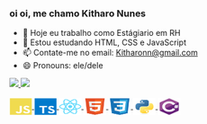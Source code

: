 ### oi oi, me chamo Kitharo Nunes

- 🔭 Hoje eu trabalho como Estágiario em RH
- 🌱 Estou estudando HTML, CSS e JavaScript
- 📫 Contate-me no email: Kitharonn@gmail.com
- 😄 Pronouns: ele/dele

<div>
  <a href="https://github.com/KitharoNA">
    <img height="180cm" src="https://github-readme-stats.vercel.app/api?username=kitharoNA&show_icons=true&theme=midnight-purple&include_all_commits-true&count_private=true">
    <img height="180cm" src="https://github-readme-stats.vercel.app/api/top-langs/?username=kitharoNA&layout-compact&langs_count-16&theme=midnight-purple">
</div>
    
<div style="display: inline_block"><br>
  <img align="center" alt="Rafa-Js" height="30" width="40" src="https://raw.githubusercontent.com/devicons/devicon/master/icons/javascript/javascript-plain.svg">
  <img align="center" alt="Rafa-Ts" height="30" width="40" src="https://raw.githubusercontent.com/devicons/devicon/master/icons/typescript/typescript-plain.svg">
  <img align="center" alt="Rafa-React" height="30" width="40" src="https://raw.githubusercontent.com/devicons/devicon/master/icons/react/react-original.svg">
  <img align="center" alt="Rafa-HTML" height="30" width="40" src="https://raw.githubusercontent.com/devicons/devicon/master/icons/html5/html5-original.svg">
  <img align="center" alt="Rafa-CSS" height="30" width="40" src="https://raw.githubusercontent.com/devicons/devicon/master/icons/css3/css3-original.svg">
  <img align="center" alt="Rafa-Python" height="30" width="40" src="https://raw.githubusercontent.com/devicons/devicon/master/icons/python/python-original.svg">
  <img align="center" alt="Rafa-Csharp" height="30" width="40" src="https://raw.githubusercontent.com/devicons/devicon/master/icons/csharp/csharp-original.svg">
</div>
